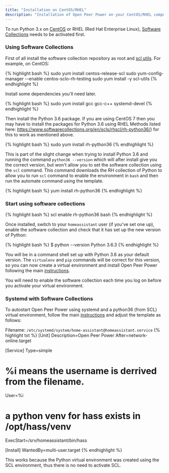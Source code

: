 ```yaml
---
title: "Installation on CentOS/RHEL"
description: "Installation of Open Peer Power on your CentOS/RHEL computer."
---
```


To run Python 3.x on [CentOS](https://www.centos.org/) or RHEL (Red Hat Enterprise Linux), [Software Collections](https://www.softwarecollections.org/en/scls/rhscl/rh-python36/) needs to be activated first.

### Using Software Collections

First of all install the software collection repository as root and [scl utils](https://access.redhat.com/documentation/en-US/Red_Hat_Developer_Toolset/1/html-single/Software_Collections_Guide/). For example, on CentOS:

{% highlight bash %}
sudo yum install centos-release-scl
sudo yum-config-manager --enable centos-sclo-rh-testing
sudo yum install -y scl-utils
{% endhighlight %}

Install some dependencies you'll need later.

{% highlight bash %}
sudo yum install gcc gcc-c++ systemd-devel
{% endhighlight %}

Then install the Python 3.6 package. If you are using CentOS 7 then you may have to install the packages for Python 3.6 using RHEL Methods listed here: https://www.softwarecollections.org/en/scls/rhscl/rh-python36/) for this to work as mentioned above.

{% highlight bash %}
sudo yum install rh-python36
{% endhighlight %}

This is part of the slight change when trying to install Python 3.6 and running the command `python36 --version` which will after install give you the correct version, but won't allow you to set the software collection using the `scl` command. This command downloads the RH collection of Python to allow you to run `scl` command to enable the environment in `bash` and then run the automate command using the template.

{% highlight bash %}
yum install rh-python36
{% endhighlight %}

### Start using software collections

{% highlight bash %}
scl enable rh-python36 bash
{% endhighlight %}

Once installed, switch to your `homeassistant` user (if you've set one up), enable the software collection and check that it has set up the new version of Python:

{% highlight bash %}
$ python --version
Python 3.6.3
{% endhighlight %}

You will be in a command shell set up with Python 3.6 as your default version. The `virtualenv` and `pip` commands will be correct for this version, so you can now create a virtual environment and install Open Peer Power following the main [instructions](/docs/installation/virtualenv/#step-4-set-up-the-virtualenv).

You will need to enable the software collection each time you log on before you activate your virtual environment.

### Systemd with Software Collections

To autostart Open Peer Power using systemd and a python36 (from SCL) virtual environment, follow the main [instructions](/docs/autostart/systemd/) and adjust the template as follows:

Filename: `/etc/systemd/system/home-assistant@homeassistant.service`
{% highlight txt %}
[Unit]
Description=Open Peer Power
After=network-online.target

[Service]
Type=simple
# %i means the username is derrived from the filename.
User=%i
# a python venv for hass exists in /opt/hass/venv
ExecStart=/srv/homeassistant/bin/hass

[Install]
WantedBy=multi-user.target
{% endhighlight %}

This works because the Python virtual environment was created using the SCL environment, thus there is no need to activate SCL.
